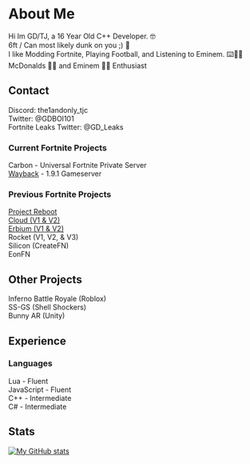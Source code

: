 # About Me
Hi Im GD/TJ, a 16 Year Old C++ Developer. 🤓
<br>
6ft / Can most likely dunk on you ;) 🏀
<br>
I like Modding Fortnite, Playing Football, and Listening to Eminem. ⌨️🏈🎵
<br>
McDonalds 🍔🍟 and Eminem 👩🍝 Enthusiast 
## Contact
Discord: the1andonly_tjc
<br>
Twitter: @GDBOI101
<br>
Fortnite Leaks Twitter: @GD_Leaks
### Current Fortnite Projects
Carbon - Universal Fortnite Private Server
<br>
[Wayback](https://github.com/GDBOI101/WaybackGS) - 1.9.1 Gameserver
### Previous Fortnite Projects
[Project Reboot](https://github.com/Milxnor/Universal-Walking-Simulator)
<br>
[Cloud (V1 & V2)](https://github.com/GDBOI101/Cloud-V2)
<br>
[Erbium (V1 & V2)](https://github.com/ErbiumDev/)
<br>
Rocket (V1, V2, & V3)
<br>
Silicon (CreateFN)
<br>
EonFN
## Other Projects
Inferno Battle Royale (Roblox)
<br>
SS-GS (Shell Shockers)
<br>
Bunny AR (Unity)
## Experience
### Languages
Lua - Fluent
<br>
JavaScript - Fluent
<br>
C++ - Intermediate
<br>
C# - Intermediate
## Stats
[![My GitHub stats](https://github-readme-stats.vercel.app/api?username=GDBOI101)](https://github.com/anuraghazra/github-readme-stats)
